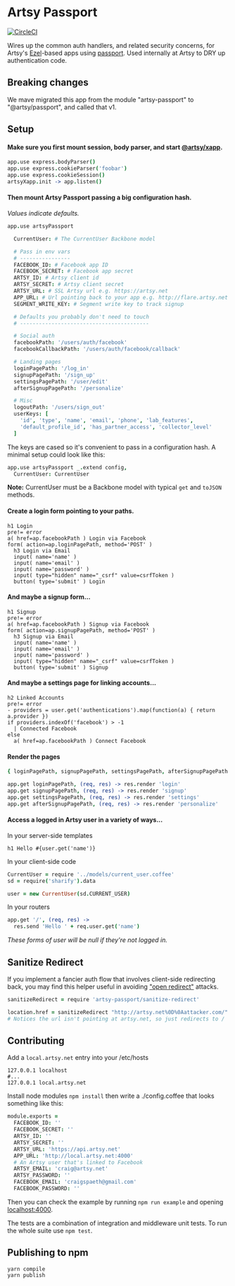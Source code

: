 # Artsy Passport

[![CircleCI](https://circleci.com/gh/artsy/artsy-passport.svg?style=svg)](https://circleci.com/gh/artsy/artsy-passport)

Wires up the common auth handlers, and related security concerns, for Artsy's [Ezel](https://github.com/artsy/ezel)-based apps using [passport](http://passportjs.org/). Used internally at Artsy to DRY up authentication code.

## Breaking changes

We mave migrated this app from the module "artsy-passport" to "@artsy/passport", and called that v1.

## Setup

#### Make sure you first mount session, body parser, and start [@artsy/xapp](https://github.com/artsy/artsy-xapp).

```coffee
app.use express.bodyParser()
app.use express.cookieParser('foobar')
app.use express.cookieSession()
artsyXapp.init -> app.listen()
```

#### Then mount Artsy Passport passing a big configuration hash.

_Values indicate defaults._

```coffee
app.use artsyPassport

  CurrentUser: # The CurrentUser Backbone model

  # Pass in env vars
  # ----------------
  FACEBOOK_ID: # Facebook app ID
  FACEBOOK_SECRET: # Facebook app secret
  ARTSY_ID: # Artsy client id
  ARTSY_SECRET: # Artsy client secret
  ARTSY_URL: # SSL Artsy url e.g. https://artsy.net
  APP_URL: # Url pointing back to your app e.g. http://flare.artsy.net
  SEGMENT_WRITE_KEY: # Segment write key to track signup

  # Defaults you probably don't need to touch
  # -----------------------------------------

  # Social auth
  facebookPath: '/users/auth/facebook'
  facebookCallbackPath: '/users/auth/facebook/callback'

  # Landing pages
  loginPagePath: '/log_in'
  signupPagePath: '/sign_up'
  settingsPagePath: '/user/edit'
  afterSignupPagePath: '/personalize'

  # Misc
  logoutPath: '/users/sign_out'
  userKeys: [
    'id', 'type', 'name', 'email', 'phone', 'lab_features',
    'default_profile_id', 'has_partner_access', 'collector_level'
  ]
```

The keys are cased so it's convenient to pass in a configuration hash. A minimal setup could look like this:

```coffee
app.use artsyPassport _.extend config,
  CurrentUser: CurrentUser
```

**Note:** CurrentUser must be a Backbone model with typical `get` and `toJSON` methods.

#### Create a login form pointing to your paths.

```jade
h1 Login
pre!= error
a( href=ap.facebookPath ) Login via Facebook
form( action=ap.loginPagePath, method='POST' )
  h3 Login via Email
  input( name='name' )
  input( name='email' )
  input( name='password' )
  input( type="hidden" name="_csrf" value=csrfToken )
  button( type='submit' ) Login
```

#### And maybe a signup form...

```jade
h1 Signup
pre!= error
a( href=ap.facebookPath ) Signup via Facebook
form( action=ap.signupPagePath, method='POST' )
  h3 Signup via Email
  input( name='name' )
  input( name='email' )
  input( name='password' )
  input( type="hidden" name="_csrf" value=csrfToken )
  button( type='submit' ) Signup
```

#### And maybe a settings page for linking accounts...

```jade
h2 Linked Accounts
pre!= error
- providers = user.get('authentications').map(function(a) { return a.provider })
if providers.indexOf('facebook') > -1
  | Connected Facebook
else
  a( href=ap.facebookPath ) Connect Facebook
```

#### Render the pages

```coffee
{ loginPagePath, signupPagePath, settingsPagePath, afterSignupPagePath } = artsyPassport.options

app.get loginPagePath, (req, res) -> res.render 'login'
app.get signupPagePath, (req, res) -> res.render 'signup'
app.get settingsPagePath, (req, res) -> res.render 'settings'
app.get afterSignupPagePath, (req, res) -> res.render 'personalize'
```

#### Access a logged in Artsy user in a variety of ways...

In your server-side templates

```jade
h1 Hello #{user.get('name')}
```

In your client-side code

```coffee
CurrentUser = require '../models/current_user.coffee'
sd = require('sharify').data

user = new CurrentUser(sd.CURRENT_USER)
```

In your routers

```coffee
app.get '/', (req, res) ->
  res.send 'Hello ' + req.user.get('name')
```

_These forms of user will be null if they're not logged in._

## Sanitize Redirect

If you implement a fancier auth flow that involves client-side redirecting back, you may find this helper useful in avoiding ["open redirect"](https://github.com/artsy/artsy-passport/issues/68) attacks.

```coffee
sanitizeRedirect = require 'artsy-passport/sanitize-redirect'

location.href = sanitizeRedirect "http://artsy.net%0D%0Aattacker.com/"
# Notices the url isn't pointing at artsy.net, so just redirects to /
```

## Contributing

Add a `local.artsy.net` entry into your /etc/hosts

```
127.0.0.1 localhost
#...
127.0.0.1 local.artsy.net
```

Install node modules `npm install` then write a ./config.coffee that looks something like this:

```coffee
module.exports =
  FACEBOOK_ID: ''
  FACEBOOK_SECRET: ''
  ARTSY_ID: ''
  ARTSY_SECRET: ''
  ARTSY_URL: 'https://api.artsy.net'
  APP_URL: 'http://local.artsy.net:4000'
  # An Artsy user that's linked to Facebook
  ARTSY_EMAIL: 'craig@artsy.net'
  ARTSY_PASSWORD: ''
  FACEBOOK_EMAIL: 'craigspaeth@gmail.com'
  FACEBOOK_PASSWORD: ''
```

Then you can check the example by running `npm run example` and opening [localhost:4000](http://localhost:4000).

The tests are a combination of integration and middleware unit tests. To run the whole suite use `npm test`.

## Publishing to npm

```
yarn compile
yarn publish
```
